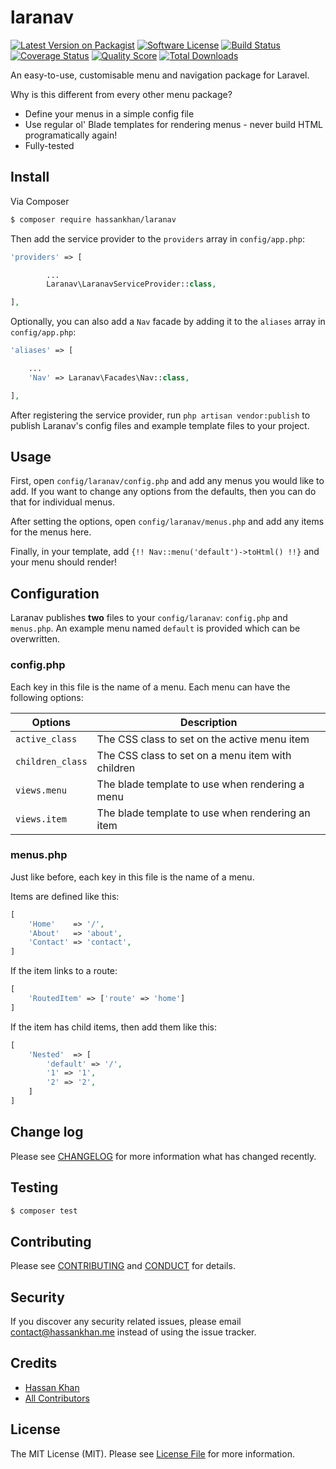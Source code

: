 # laranav

[![Latest Version on Packagist][ico-version]][link-packagist]
[![Software License][ico-license]](LICENSE.md)
[![Build Status][ico-travis]][link-travis]
[![Coverage Status][ico-scrutinizer]][link-scrutinizer]
[![Quality Score][ico-code-quality]][link-code-quality]
[![Total Downloads][ico-downloads]][link-downloads]

An easy-to-use, customisable menu and navigation package for Laravel.

Why is this different from every other menu package?

- Define your menus in a simple config file
- Use regular ol' Blade templates for rendering menus - never build HTML programatically again!
- Fully-tested

## Install

Via Composer

``` bash
$ composer require hassankhan/laranav
```

Then add the service provider to the `providers` array in `config/app.php`:

``` php
'providers' => [

        ...
        Laranav\LaranavServiceProvider::class,

],

```

Optionally, you can also add a `Nav` facade by adding it to the `aliases` array in `config/app.php`:

```php
'aliases' => [

    ...
    'Nav' => Laranav\Facades\Nav::class,

],
```

After registering the service provider, run `php artisan vendor:publish` to publish Laranav's config files and example template files to your project.

## Usage

First, open `config/laranav/config.php` and add any menus you would like to add. If you want to change any options from the defaults, then you can do that for individual menus.

After setting the options, open `config/laranav/menus.php` and add any items for the menus here.

Finally, in your template, add `{!! Nav::menu('default')->toHtml() !!}` and your menu should render!

## Configuration

Laranav publishes **two** files to your `config/laranav`: `config.php` and `menus.php`. An example menu named `default` is provided which can be overwritten.

### config.php

Each key in this file is the name of a menu. Each menu can have the following options:

| Options | Description |
|---|---|
| `active_class` | The CSS class to set on the active menu item |
| `children_class` | The CSS class to set on a menu item with children |
| `views.menu` | The blade template to use when rendering a menu |
| `views.item` | The blade template to use when rendering an item |

### menus.php

Just like before, each key in this file is the name of a menu.

Items are defined like this:
``` php
[
    'Home'    => '/',
    'About'   => 'about',
    'Contact' => 'contact',
]
```

If the item links to a route:
``` php
[
    'RoutedItem' => ['route' => 'home']
]
```

If the item has child items, then add them like this:
``` php
[
    'Nested'  => [
        'default' => '/',
        '1' => '1',
        '2' => '2',
    ]
]
```

## Change log

Please see [CHANGELOG](CHANGELOG.md) for more information what has changed recently.

## Testing

``` bash
$ composer test
```

## Contributing

Please see [CONTRIBUTING](CONTRIBUTING.md) and [CONDUCT](CONDUCT.md) for details.

## Security

If you discover any security related issues, please email contact@hassankhan.me instead of using the issue tracker.

## Credits

- [Hassan Khan][link-author]
- [All Contributors][link-contributors]

## License

The MIT License (MIT). Please see [License File](LICENSE.md) for more information.

[ico-version]: https://img.shields.io/packagist/v/hassankhan/laranav.svg?style=flat-square
[ico-license]: https://img.shields.io/badge/license-MIT-brightgreen.svg?style=flat-square
[ico-travis]: https://img.shields.io/travis/hassankhan/laranav/master.svg?style=flat-square
[ico-scrutinizer]: https://img.shields.io/scrutinizer/coverage/g/hassankhan/laranav.svg?style=flat-square
[ico-code-quality]: https://img.shields.io/scrutinizer/g/hassankhan/laranav.svg?style=flat-square
[ico-downloads]: https://img.shields.io/packagist/dt/hassankhan/laranav.svg?style=flat-square

[link-packagist]: https://packagist.org/packages/hassankhan/laranav
[link-travis]: https://travis-ci.org/hassankhan/laranav
[link-scrutinizer]: https://scrutinizer-ci.com/g/hassankhan/laranav/code-structure
[link-code-quality]: https://scrutinizer-ci.com/g/hassankhan/laranav
[link-downloads]: https://packagist.org/packages/hassankhan/laranav
[link-author]: https://github.com/hassankhan
[link-contributors]: ../../contributors
